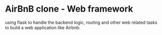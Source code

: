 # AirBnB clone - Web framework

using flask to handle the backend logic, routing and other web related tasks to build a web application like Airbnb.
